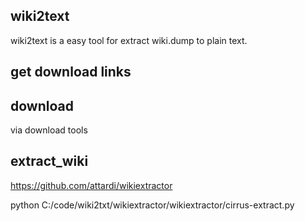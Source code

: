 ## wiki2text

wiki2text is a easy tool for extract wiki.dump to plain text.

## get download links

## download
via download tools

## extract_wiki

https://github.com/attardi/wikiextractor

python C:/code/wiki2txt/wikiextractor/wikiextractor/cirrus-extract.py 